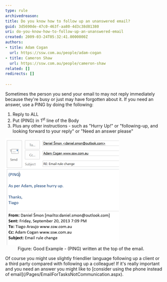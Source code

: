 ```yaml
---
type: rule
archivedreason: 
title: Do you know how to follow up an unanswered email?
guid: 3d5690de-47c0-463f-aa80-4d3c38d81380
uri: do-you-know-how-to-follow-up-an-unanswered-email
created: 2009-03-24T05:32:41.0000000Z
authors:
- title: Adam Cogan
  url: https://ssw.com.au/people/adam-cogan
- title: Cameron Shaw
  url: https://ssw.com.au/people/cameron-shaw
related: []
redirects: []

---
```


Sometimes the person you send your email to may not reply immediately because they're busy or just may have forgotten about it.  If you need an answer, use a PING by doing the following:  
<!--endintro-->

1. Reply to ALL
2. Put (PING) in 1<sup>st</sup> line of the Body
3. Plus any other instructions - such as "Hurry Up!" or "following-up, and looking forward to your reply" or "Need an answer please"

<dl class="goodImage"><dt> 
      <img src="ping-email.png" alt="Hurry Up" class="ms-rteCustom-ImageArea"> 
   </dt><dd>Figure: Good Example - (PING) written at the top of the email.</dd></dl>
Of course you might use slightly friendlier language following up a client or a third party compared with following up a colleague! If it's really important and you need an answer you might like to     [consider using the phone instead of email](/Pages/EmailForTasksNotCommunication.aspx).
